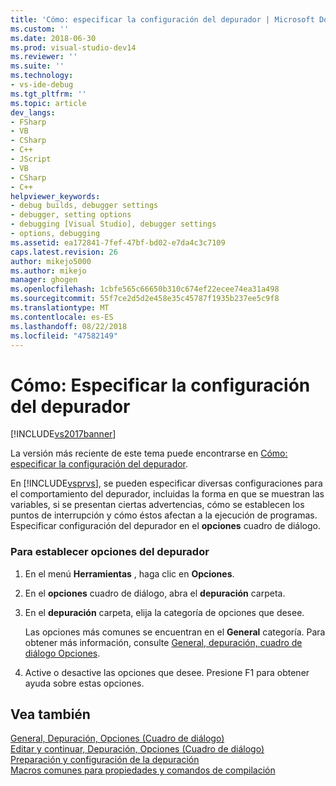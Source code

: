 ```yaml
---
title: 'Cómo: especificar la configuración del depurador | Microsoft Docs'
ms.custom: ''
ms.date: 2018-06-30
ms.prod: visual-studio-dev14
ms.reviewer: ''
ms.suite: ''
ms.technology:
- vs-ide-debug
ms.tgt_pltfrm: ''
ms.topic: article
dev_langs:
- FSharp
- VB
- CSharp
- C++
- JScript
- VB
- CSharp
- C++
helpviewer_keywords:
- debug builds, debugger settings
- debugger, setting options
- debugging [Visual Studio], debugger settings
- options, debugging
ms.assetid: ea172841-7fef-47bf-bd02-e7da4c3c7109
caps.latest.revision: 26
author: mikejo5000
ms.author: mikejo
manager: ghogen
ms.openlocfilehash: 1cbfe565c66650b310c674ef22ecee74ea31a498
ms.sourcegitcommit: 55f7ce2d5d2e458e35c45787f1935b237ee5c9f8
ms.translationtype: MT
ms.contentlocale: es-ES
ms.lasthandoff: 08/22/2018
ms.locfileid: "47582149"
---
```

# <a name="how-to-specify-debugger-settings"></a>Cómo: Especificar la configuración del depurador
[!INCLUDE[vs2017banner](../includes/vs2017banner.md)]

La versión más reciente de este tema puede encontrarse en [Cómo: especificar la configuración del depurador](https://docs.microsoft.com/visualstudio/debugger/how-to-specify-debugger-settings).  
  
En [!INCLUDE[vsprvs](../includes/vsprvs-md.md)], se pueden especificar diversas configuraciones para el comportamiento del depurador, incluidas la forma en que se muestran las variables, si se presentan ciertas advertencias, cómo se establecen los puntos de interrupción y cómo éstos afectan a la ejecución de programas. Especificar configuración del depurador en el **opciones** cuadro de diálogo.  
  
### <a name="to-set-debugger-options"></a>Para establecer opciones del depurador  
  
1.  En el menú **Herramientas** , haga clic en **Opciones**.  
  
2.  En el **opciones** cuadro de diálogo, abra el **depuración** carpeta.  
  
3.  En el **depuración** carpeta, elija la categoría de opciones que desee.  
  
     Las opciones más comunes se encuentran en el **General** categoría. Para obtener más información, consulte [General, depuración, cuadro de diálogo Opciones](../debugger/general-debugging-options-dialog-box.md).  
  
4.  Active o desactive las opciones que desee. Presione F1 para obtener ayuda sobre estas opciones.  
  
## <a name="see-also"></a>Vea también  
 [General, Depuración, Opciones (Cuadro de diálogo)](../debugger/general-debugging-options-dialog-box.md)   
 [Editar y continuar, Depuración, Opciones (Cuadro de diálogo)](http://msdn.microsoft.com/library/009d225f-ef65-463f-a146-e4c518f86103)   
 [Preparación y configuración de la depuración](../debugger/debugger-settings-and-preparation.md)   
 [Macros comunes para propiedades y comandos de compilación](http://msdn.microsoft.com/library/239bd708-2ea9-4687-b264-043f1febf98b)



